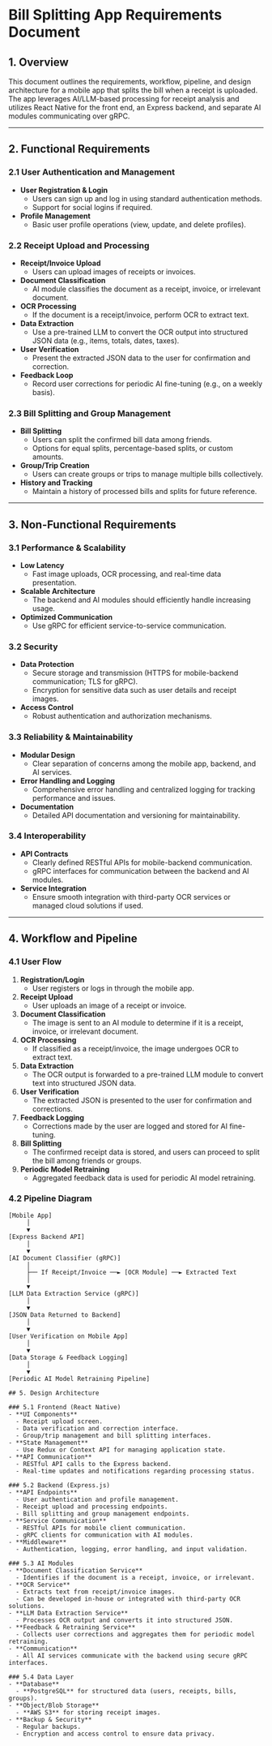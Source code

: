 # Bill Splitting App Requirements Document

## 1. Overview

This document outlines the requirements, workflow, pipeline, and design architecture for a mobile app that splits the bill when a receipt is uploaded. The app leverages AI/LLM-based processing for receipt analysis and utilizes React Native for the front end, an Express backend, and separate AI modules communicating over gRPC.

---

## 2. Functional Requirements

### 2.1 User Authentication and Management

- **User Registration & Login**
  - Users can sign up and log in using standard authentication methods.
  - Support for social logins if required.
- **Profile Management**
  - Basic user profile operations (view, update, and delete profiles).

### 2.2 Receipt Upload and Processing

- **Receipt/Invoice Upload**
  - Users can upload images of receipts or invoices.
- **Document Classification**
  - AI module classifies the document as a receipt, invoice, or irrelevant document.
- **OCR Processing**
  - If the document is a receipt/invoice, perform OCR to extract text.
- **Data Extraction**
  - Use a pre-trained LLM to convert the OCR output into structured JSON data (e.g., items, totals, dates, taxes).
- **User Verification**
  - Present the extracted JSON data to the user for confirmation and correction.
- **Feedback Loop**
  - Record user corrections for periodic AI fine-tuning (e.g., on a weekly basis).

### 2.3 Bill Splitting and Group Management

- **Bill Splitting**
  - Users can split the confirmed bill data among friends.
  - Options for equal splits, percentage-based splits, or custom amounts.
- **Group/Trip Creation**
  - Users can create groups or trips to manage multiple bills collectively.
- **History and Tracking**
  - Maintain a history of processed bills and splits for future reference.

---

## 3. Non-Functional Requirements

### 3.1 Performance & Scalability

- **Low Latency**
  - Fast image uploads, OCR processing, and real-time data presentation.
- **Scalable Architecture**
  - The backend and AI modules should efficiently handle increasing usage.
- **Optimized Communication**
  - Use gRPC for efficient service-to-service communication.

### 3.2 Security

- **Data Protection**
  - Secure storage and transmission (HTTPS for mobile-backend communication; TLS for gRPC).
  - Encryption for sensitive data such as user details and receipt images.
- **Access Control**
  - Robust authentication and authorization mechanisms.

### 3.3 Reliability & Maintainability

- **Modular Design**
  - Clear separation of concerns among the mobile app, backend, and AI services.
- **Error Handling and Logging**
  - Comprehensive error handling and centralized logging for tracking performance and issues.
- **Documentation**
  - Detailed API documentation and versioning for maintainability.

### 3.4 Interoperability

- **API Contracts**
  - Clearly defined RESTful APIs for mobile-backend communication.
  - gRPC interfaces for communication between the backend and AI modules.
- **Service Integration**
  - Ensure smooth integration with third-party OCR services or managed cloud solutions if used.

---

## 4. Workflow and Pipeline

### 4.1 User Flow

1. **Registration/Login**
   - User registers or logs in through the mobile app.
2. **Receipt Upload**
   - User uploads an image of a receipt or invoice.
3. **Document Classification**
   - The image is sent to an AI module to determine if it is a receipt, invoice, or irrelevant document.
4. **OCR Processing**
   - If classified as a receipt/invoice, the image undergoes OCR to extract text.
5. **Data Extraction**
   - The OCR output is forwarded to a pre-trained LLM module to convert text into structured JSON data.
6. **User Verification**
   - The extracted JSON is presented to the user for confirmation and corrections.
7. **Feedback Logging**
   - Corrections made by the user are logged and stored for AI fine-tuning.
8. **Bill Splitting**
   - The confirmed receipt data is stored, and users can proceed to split the bill among friends or groups.
9. **Periodic Model Retraining**
   - Aggregated feedback data is used for periodic AI model retraining.

### 4.2 Pipeline Diagram

```plaintext
[Mobile App] 
     │ 
     ▼
[Express Backend API] 
     │ 
     ▼
[AI Document Classifier (gRPC)]
     │
     ├── If Receipt/Invoice ──► [OCR Module] ──► Extracted Text
     │
     ▼
[LLM Data Extraction Service (gRPC)]
     │ 
     ▼
[JSON Data Returned to Backend]
     │ 
     ▼
[User Verification on Mobile App]
     │ 
     ▼
[Data Storage & Feedback Logging]
     │ 
     ▼
[Periodic AI Model Retraining Pipeline]

## 5. Design Architecture

### 5.1 Frontend (React Native)
- **UI Components**
  - Receipt upload screen.
  - Data verification and correction interface.
  - Group/trip management and bill splitting interfaces.
- **State Management**
  - Use Redux or Context API for managing application state.
- **API Communication**
  - RESTful API calls to the Express backend.
  - Real-time updates and notifications regarding processing status.

### 5.2 Backend (Express.js)
- **API Endpoints**
  - User authentication and profile management.
  - Receipt upload and processing endpoints.
  - Bill splitting and group management endpoints.
- **Service Communication**
  - RESTful APIs for mobile client communication.
  - gRPC clients for communication with AI modules.
- **Middleware**
  - Authentication, logging, error handling, and input validation.

### 5.3 AI Modules
- **Document Classification Service**
  - Identifies if the document is a receipt, invoice, or irrelevant.
- **OCR Service**
  - Extracts text from receipt/invoice images.
  - Can be developed in-house or integrated with third-party OCR solutions.
- **LLM Data Extraction Service**
  - Processes OCR output and converts it into structured JSON.
- **Feedback & Retraining Service**
  - Collects user corrections and aggregates them for periodic model retraining.
- **Communication**
  - All AI services communicate with the backend using secure gRPC interfaces.

### 5.4 Data Layer
- **Database**
  - **PostgreSQL** for structured data (users, receipts, bills, groups).
- **Object/Blob Storage**
  - **AWS S3** for storing receipt images.
- **Backup & Security**
  - Regular backups.
  - Encryption and access control to ensure data privacy.
